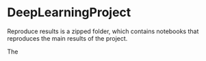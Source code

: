 # DeepLearningProject

Reproduce results is a zipped folder, which contains notebooks that reproduces the main results of the project.

The
